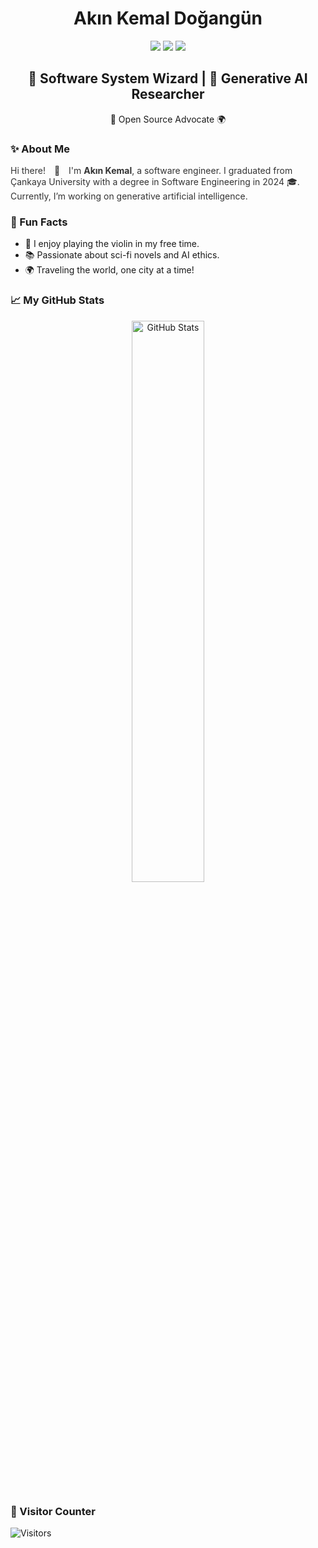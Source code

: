 <h1 align="center">Akın Kemal Doğangün</h1>
<p align="center">
    <a href="https://github.com/akinkemal" target="_blank"><img src="https://img.shields.io/badge/-Github-000?style=flat-square&logo=Github&logoColor=white"/></a>
    <a href="https://www.linkedin.com/in/akinkemaldogangun" target="_blank"><img src="https://img.shields.io/badge/-LinkedIn-blue?style=flat-square&logo=Linkedin&logoColor=white"/></a>
    <a href="https://medium.com/@dogangunakin" target="_blank"><img src="https://img.shields.io/badge/-Medium-66cdaa?style=flat-square&logo=Medium&logoColor=white"/></a>
</p>

<h2 align="center"><strong>🚀 Software System Wizard | 🤖 Generative AI Researcher</strong></h2>
<p align="center">💚 Open Source Advocate 🌍</p>

### ✨ About Me
<p style="color: #333; font-size: 14px;">
Hi there! <span style="margin:0 10px;">👋</span> I'm <strong>Akın Kemal</strong>, a software engineer. I graduated from Çankaya University with a degree in Software Engineering in 2024 🎓. Currently, I’m working on generative artificial intelligence.
</p>

### 🎯 Fun Facts
- 🎻 I enjoy playing the violin in my free time.  
- 📚 Passionate about sci-fi novels and AI ethics.  
- 🌍 Traveling the world, one city at a time!

### 📈 My GitHub Stats
<div align="center">
    <img src="https://github-readme-stats.vercel.app/api?username=akinkemal&show_icons=true&theme=white&hide_title=true" alt="GitHub Stats" width="48%"/>
</div>

### 👀 Visitor Counter
<p align="left">
    <img src="https://hits.sh/akinkemal/akinkemal.github.io.svg?style=for-the-badge&label=Visitors&color=blue&logo=github" alt="Visitors">
</p>
